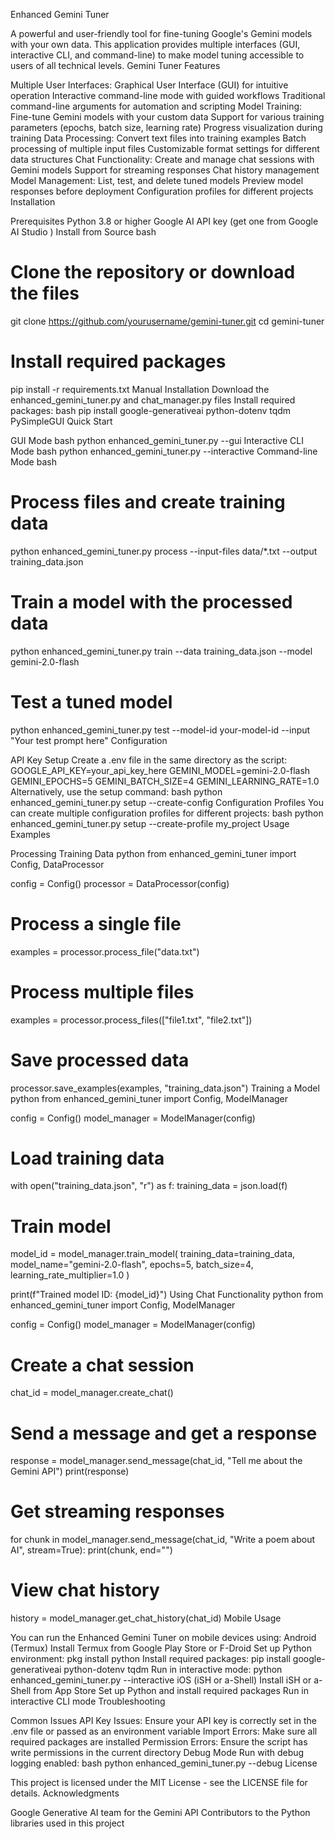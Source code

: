 Enhanced Gemini Tuner

A powerful and user-friendly tool for fine-tuning Google's Gemini models with your own data. This application provides multiple interfaces (GUI, interactive CLI, and command-line) to make model tuning accessible to users of all technical levels.
Gemini Tuner
Features

Multiple User Interfaces:
Graphical User Interface (GUI) for intuitive operation
Interactive command-line mode with guided workflows
Traditional command-line arguments for automation and scripting
Model Training:
Fine-tune Gemini models with your custom data
Support for various training parameters (epochs, batch size, learning rate)
Progress visualization during training
Data Processing:
Convert text files into training examples
Batch processing of multiple input files
Customizable format settings for different data structures
Chat Functionality:
Create and manage chat sessions with Gemini models
Support for streaming responses
Chat history management
Model Management:
List, test, and delete tuned models
Preview model responses before deployment
Configuration profiles for different projects
Installation

Prerequisites
Python 3.8 or higher
Google AI API key (get one from Google AI Studio )
Install from Source
bash
# Clone the repository or download the files
git clone https://github.com/yourusername/gemini-tuner.git
cd gemini-tuner

# Install required packages
pip install -r requirements.txt
Manual Installation
Download the enhanced_gemini_tuner.py and chat_manager.py files
Install required packages:
bash
pip install google-generativeai python-dotenv tqdm PySimpleGUI
Quick Start

GUI Mode
bash
python enhanced_gemini_tuner.py --gui
Interactive CLI Mode
bash
python enhanced_gemini_tuner.py --interactive
Command-line Mode
bash
# Process files and create training data
python enhanced_gemini_tuner.py process --input-files data/*.txt --output training_data.json

# Train a model with the processed data
python enhanced_gemini_tuner.py train --data training_data.json --model gemini-2.0-flash

# Test a tuned model
python enhanced_gemini_tuner.py test --model-id your-model-id --input "Your test prompt here"
Configuration

API Key Setup
Create a .env file in the same directory as the script:
GOOGLE_API_KEY=your_api_key_here
GEMINI_MODEL=gemini-2.0-flash
GEMINI_EPOCHS=5
GEMINI_BATCH_SIZE=4
GEMINI_LEARNING_RATE=1.0
Alternatively, use the setup command:
bash
python enhanced_gemini_tuner.py setup --create-config
Configuration Profiles
You can create multiple configuration profiles for different projects:
bash
python enhanced_gemini_tuner.py setup --create-profile my_project
Usage Examples

Processing Training Data
python
from enhanced_gemini_tuner import Config, DataProcessor

config = Config() 
processor = DataProcessor(config)

# Process a single file
examples = processor.process_file("data.txt")

# Process multiple files
examples = processor.process_files(["file1.txt", "file2.txt"])

# Save processed data
processor.save_examples(examples, "training_data.json")
Training a Model
python
from enhanced_gemini_tuner import Config, ModelManager

config = Config()
model_manager = ModelManager(config)

# Load training data
with open("training_data.json", "r") as f:
    training_data = json.load(f)

# Train model
model_id = model_manager.train_model(
    training_data=training_data,
    model_name="gemini-2.0-flash",
    epochs=5,
    batch_size=4,
    learning_rate_multiplier=1.0
)

print(f"Trained model ID: {model_id}")
Using Chat Functionality
python
from enhanced_gemini_tuner import Config, ModelManager

config = Config()
model_manager = ModelManager(config)

# Create a chat session
chat_id = model_manager.create_chat()

# Send a message and get a response
response = model_manager.send_message(chat_id, "Tell me about the Gemini API")
print(response)

# Get streaming responses
for chunk in model_manager.send_message(chat_id, "Write a poem about AI", stream=True):
    print(chunk, end="")

# View chat history
history = model_manager.get_chat_history(chat_id)
Mobile Usage

You can run the Enhanced Gemini Tuner on mobile devices using:
Android (Termux)
Install Termux from Google Play Store or F-Droid
Set up Python environment: pkg install python
Install required packages: pip install google-generativeai python-dotenv tqdm
Run in interactive mode: python enhanced_gemini_tuner.py --interactive
iOS (iSH or a-Shell)
Install iSH or a-Shell from App Store
Set up Python and install required packages
Run in interactive CLI mode
Troubleshooting

Common Issues
API Key Issues: Ensure your API key is correctly set in the .env file or passed as an environment variable
Import Errors: Make sure all required packages are installed
Permission Errors: Ensure the script has write permissions in the current directory
Debug Mode
Run with debug logging enabled:
bash
python enhanced_gemini_tuner.py --debug
License

This project is licensed under the MIT License - see the LICENSE file for details.
Acknowledgments

Google Generative AI team for the Gemini API
Contributors to the Python libraries used in this project
